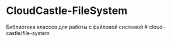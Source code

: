 # CloudCastle-FileSystem

Библиотека классов для работы с файловой системой # cloud-castle/file-system
